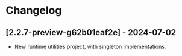 # Changelog

<!-- Do not change the line immediately below this comment, the build system will replace it with the actual version and date. -->

## [2.2.7-preview-g62b01eaf2e] - 2024-07-02

- New runtime utilities project, with singleton implementations.
